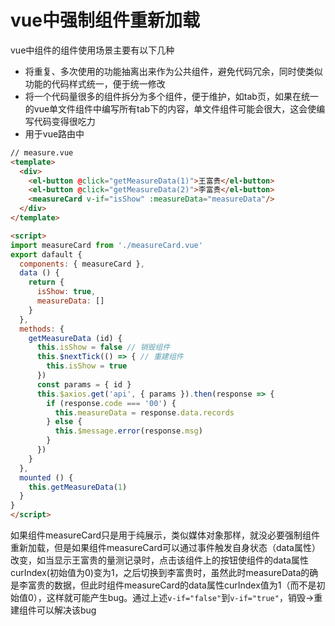 # vue中强制组件重新加载

vue中组件的组件使用场景主要有以下几种
- 将重复、多次使用的功能抽离出来作为公共组件，避免代码冗余，同时使类似功能的代码样式统一，便于统一修改
- 将一个代码量很多的组件拆分为多个组件，便于维护，如tab页，如果在统一的vue单文件组件中编写所有tab下的内容，单文件组件可能会很大，这会使编写代码变得很吃力
- 用于vue路由中

```HTML
// measure.vue
<template>
  <div>
    <el-button @click="getMeasureData(1)">王富贵</el-button>
    <el-button @click="getMeasureData(2)">李富贵</el-button>
    <measureCard v-if="isShow" :measureData="measureData"/>
  </div>
</template>

<script>
import measureCard from './measureCard.vue'
export dafault {
  components: { measureCard },
  data () {
    return {
      isShow: true,
      measureData: []
    }
  },
  methods: {
    getMeasureData (id) {
      this.isShow = false // 销毁组件
      this.$nextTick(() => { // 重建组件
        this.isShow = true
      })
      const params = { id }
      this.$axios.get('api', { params }).then(response => {
        if (response.code === '00') {
          this.measureData = response.data.records
        } else {
          this.$message.error(response.msg)
        }
      })
    }
  },
  mounted () {
    this.getMeasureData(1)
  }
}
</script>
```
如果组件measureCard只是用于纯展示，类似媒体对象那样，就没必要强制组件重新加载，但是如果组件measureCard可以通过事件触发自身状态（data属性）改变，如当显示王富贵的量测记录时，点击该组件上的按钮使组件的data属性curIndex(初始值为0)变为1，之后切换到李富贵时，虽然此时measureData的确是李富贵的数据，但此时组件measureCard的data属性curIndex值为1（而不是初始值0），这样就可能产生bug。通过上述`v-if="false"`到`v-if="true"`，销毁->重建组件可以解决该bug
